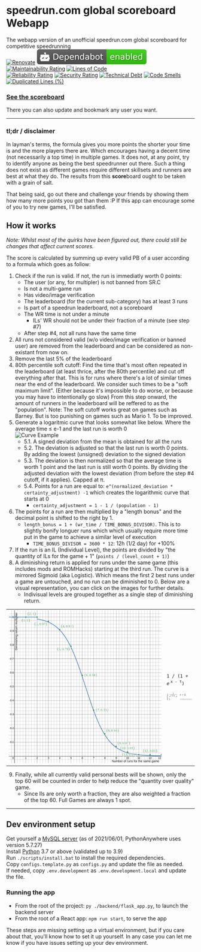 # speedrun.com global scoreboard Webapp

The webapp version of an unofficial speedrun.com global scoreboard for competitive speedrunning  
[![Renovate](https://img.shields.io/badge/renovate-enabled-brightgreen.svg)](https://renovatebot.com)
[![Dependabot enabled](/assets/images/Dependabot-enabled.svg)](https://docs.github.com/en/github/managing-security-vulnerabilities/about-dependabot-security-updates#about-dependabot-security-updates)
[![Maintainability Rating](https://sonarcloud.io/api/project_badges/measure?project=Avasam_speedrun.com_global_scoreboard_webapp&metric=sqale_rating)](https://sonarcloud.io/dashboard?id=Avasam_speedrun.com_global_scoreboard_webapp)
[![Lines of Code](https://sonarcloud.io/api/project_badges/measure?project=Avasam_speedrun.com_global_scoreboard_webapp&metric=ncloc)](https://sonarcloud.io/dashboard?id=Avasam_speedrun.com_global_scoreboard_webapp)  
[![Reliability Rating](https://sonarcloud.io/api/project_badges/measure?project=Avasam_speedrun.com_global_scoreboard_webapp&metric=reliability_rating)](https://sonarcloud.io/dashboard?id=Avasam_speedrun.com_global_scoreboard_webapp)
[![Security Rating](https://sonarcloud.io/api/project_badges/measure?project=Avasam_speedrun.com_global_scoreboard_webapp&metric=security_rating)](https://sonarcloud.io/dashboard?id=Avasam_speedrun.com_global_scoreboard_webapp)
[![Technical Debt](https://sonarcloud.io/api/project_badges/measure?project=Avasam_speedrun.com_global_scoreboard_webapp&metric=sqale_index)](https://sonarcloud.io/dashboard?id=Avasam_speedrun.com_global_scoreboard_webapp)
[![Code Smells](https://sonarcloud.io/api/project_badges/measure?project=Avasam_speedrun.com_global_scoreboard_webapp&metric=code_smells)](https://sonarcloud.io/dashboard?id=Avasam_speedrun.com_global_scoreboard_webapp)
[![Duplicated Lines (%)](https://sonarcloud.io/api/project_badges/measure?project=Avasam_speedrun.com_global_scoreboard_webapp&metric=duplicated_lines_density)](https://sonarcloud.io/dashboard?id=Avasam_speedrun.com_global_scoreboard_webapp)  

### **[See the scoreboard](https://www.Avasam.dev/)**

There you can also update and bookmark any user you want.

---

### tl;dr / disclaimer

In layman's terms, the formula gives you more points the shorter your time is and the more players there are. Which encourages having a decent time (not necessarily a top time) in multiple games. It does not, at any point, try to identify anyone as being the best speedrunner out there. Such a thing does not exist as different games require different skillsets and runners are best at what they do. The results from this **score**board ought to be taken with a grain of salt.

That being said, go out there and challenge your friends by showing them how many more points you got than them :P If this app can encourage some of you to try new games, I'll be satisfied.

## How it works

*Note: Whilst most of the quirks have been figured out, there could still be changes that affect current scores.*

The score is calculated by summing up every valid PB of a user according to a formula which goes as follow:

1. Check if the run is valid. If not, the run is immediatly worth 0 points:
    - The user (or any, for multipler) is not banned from SR.C
    - Is not a multi-game run
    - Has video/image verification
    - The leaderboard (for the current sub-category) has at least 3 runs
    - Is part of a speedrun leaderboard, not a scoreboard
    - The WR time is not under a minute
        - ILs' WR should not be under their fraction of a minute (see step #7)
    - After step #4, not all runs have the same time
2. All runs not considered valid (w/o video/image verification or banned user) are removed from the leaderboard and can be considered as non-existant from now on.
3. Remove the last 5% of the leaderboard
4. 80th percentile soft cutoff: Find the time that's most often repeated in the leaderboard (at least thrice, after the 80th percentile) and cut off everything after that. This is for runs where there's a lot of similar times near the end of the leaderboard. We consider such times to be a "soft maximum limit". (Either because it's impossible to do worse, or because you may have to intentionally go slow)
From this step onward, the amount of runners in the leaderboard will be reffered to as the "population".
Note: The soft cutoff works great on games such as Barney. But is too punishing on games such as Mario 1. To be improved.
5. Generate a logaritmic curve that looks somewhat like below. Where the average time ≤ e-1 and the last run is worth 0  
![Curve Example](/assets/images/Curve%20example.jpg)
    - 5.1. A signed deviation from the mean is obtained for all the runs
    - 5.2. The deviation is adjusted so that the last run is worth 0 points. By adding the lowest (unsigned) deviation to the signed deviation
    - 5.3. The deviation is then normalized so that the average time is worth 1 point and the last run is still worth 0 points. By dividing the adjusted deviation with the lowest deviation (from before the step #4 cutoff, if it applies). Capped at π.
    - 5.4. Points for a run are equal to: `e^(normalized_deviation * certainty_adjustment) -1` which creates the logarithmic curve that starts at 0
        - `certainty_adjustment = 1 - 1 / (population - 1)`
6. The points for a run are then multiplied by a "length bonus" and the decimal point is shifted to the right by 1.
    - `length_bonus = 1 + (wr_time / TIME_BONUS_DIVISOR)`. This is to slightly bonify longuer runs which which usually require more time put in the game to achieve a similar level of execution
        - `TIME_BONUS_DIVISOR = 3600 * 12`: 12h (1/2 day) for +100%
7. If the run is an IL (Individual Level), the points are divided by "the quantity of ILs for the game + 1" (`points / (level_count + 1)`)
8. A diminishing return is applied for runs under the same game (this includes mods and ROMHacks) starting at the third run. The curve is a mirrored Sigmoid (aka Logistic). Which means the first 2 best runs under a game are untouched, and no run can be diminished to 0. Below are a visual representation, you can click on the images for further details.
    - Indivisual levels are grouped together as a single step of diminishing return.

<!-- markdownlint-disable MD033 -->
| | |
|-|-|
|[![Diminishing return example](/assets/images/diminishing-return-desmos-graph.svg)](https://www.desmos.com/calculator/2zskz4jytl)|<nobr>`1 / (1 +` <i>`e`</i><sup> `x - τ`</sup>`)`</nobr><br /><br />  [![Diminishing return fomula](/assets/images/diminishing-return-wolfram-alpha-input.gif)](https://www.wolframalpha.com/input?i=Piecewise%5B%7B%7B1%2F%281+%2B+e%5E%28x+-+2π%29%29%2C+x+>+2%7D%2C+%7B1%2C+x+<%3D+2%7D%7D%5D)|
<!-- markdownlint-disable-next-line MD029 -->
9. Finally, while all currently valid personal bests will be shown, only the top 60 will be counted in order to help reduce the "quantity over quality" game.
    - Since Ils are only worth a fraction, they are also weighted a fraction of the top 60. Full Games are always 1 spot.

---

## Dev environment setup

Get yourself a [MySQL server](https://dev.mysql.com/downloads/mysql/) (as of 2021/06/01, PythonAnywhere uses version 5.7.27)  
Install [Python](https://www.python.org/downloads/) 3.7 or above (validated up to 3.9)  
Run `./scripts/install.bat` to install the required dependencies.  
Copy `configs.template.py` as `configs.py` and update the file as needed.  
If needed, copy `.env.development` as `.env.development.local` and update the file.  

### Running the app

- From the root of the project: `py ./backend/flask_app.py`, to launch the backend server
- From the root of a React app: `npm run start`, to serve the app  

These steps are missing setting up a virtual environment, but if you care about that, you'll know how to set it up yourself. In any case you can let me know if you have issues setting up your dev environment.

<!-- [![Dependabot status](https://api.dependabot.com/badges/status?host=github&repo=Avasam/speedrun.com_global_scoreboard_webapp)](https://github.com/dependabot/dependabot-core/issues/1912) -->
